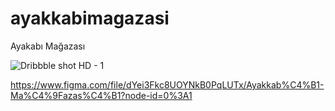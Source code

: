 # ayakkabimagazasi
Ayakabı Mağazası


![Dribbble shot HD - 1](https://user-images.githubusercontent.com/47065244/119266462-9ff4ce00-bbf3-11eb-9db7-8e0eb20d6928.png)

https://www.figma.com/file/dYei3Fkc8UOYNkB0PqLUTx/Ayakkab%C4%B1-Ma%C4%9Fazas%C4%B1?node-id=0%3A1
